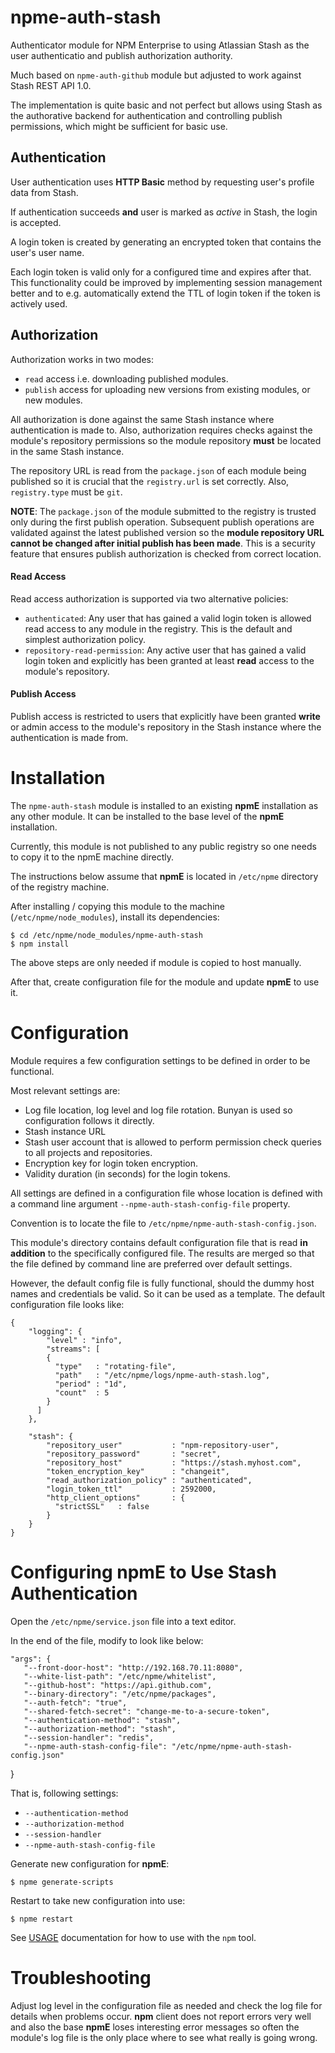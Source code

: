 # npme-auth-stash


Authenticator module for NPM Enterprise to using Atlassian Stash as the user authenticatio and
publish authorization authority.

Much based on `npme-auth-github` module but adjusted to work against Stash REST API 1.0.

The implementation is quite basic and not perfect but allows using Stash as the authorative backend for authentication and controlling publish permissions, which might be sufficient for basic use. 

## Authentication

User authentication uses **HTTP Basic** method by requesting user's profile data from Stash.

If authentication succeeds **and** user is marked as *active* in Stash, the login is accepted. 

A login token is created by generating an encrypted token that contains the user's user name.

Each login token is valid only for a configured time and expires after that. This functionality could be improved by implementing session management better and to e.g. automatically extend the TTL of login token if the token is actively used. 

## Authorization

Authorization works in two modes:

* `read` access i.e. downloading published modules.
* `publish` access for uploading new versions from existing modules, or new modules.


All authorization is done against the same Stash instance where authentication is made to. Also, authorization requires checks against the module's repository permissions so the module repository **must** be located in the same Stash instance. 

The repository URL is read from the `package.json` of each module being published so it is crucial that the `registry.url` is set correctly. Also, `registry.type` must be `git`.

**NOTE**: The `package.json` of the module submitted to the registry is trusted only during the first publish operation. Subsequent publish operations are validated against the latest published version so the **module repository URL cannot be changed after initial publish has been made**. This is a security  feature that ensures publish authorization is checked from correct location.


#### Read Access

Read access authorization is supported via two alternative policies:

* `authenticated`: Any user that has gained a valid login token is allowed read access to any module in the registry. This is the default and simplest authorization policy.
* `repository-read-permission`: Any active user that has gained a valid login token and explicitly has been granted at least **read** access to the module's repository.

#### Publish Access

Publish access is restricted to users that explicitly have been granted **write** or admin access to the module's repository in the Stash instance where the authentication is made from.

# Installation

The `npme-auth-stash` module is installed to an existing **npmE** installation as any other module. It can be installed to the base level of the **npmE** installation. 

Currently, this module is not published to any public registry so one needs to copy it to the npmE machine directly. 

The instructions below assume that **npmE** is located in `/etc/npme` directory of the registry machine.

After installing / copying this module to the machine (`/etc/npme/node_modules`), install its dependencies:

    $ cd /etc/npme/node_modules/npme-auth-stash
    $ npm install
    
The above steps are only needed if module is copied to host manually.

After that, create configuration file for the module and update **npmE** to use it.

# Configuration

Module requires a few configuration settings to be defined in order to be functional.

Most relevant settings are: 

* Log file location, log level and log file rotation. Bunyan is used so configuration follows it directly.
* Stash instance URL
* Stash user account that is allowed to perform permission check queries to all projects and repositories. 
* Encryption key for login token encryption.
* Validity duration (in seconds) for the login tokens.

All settings are defined in a configuration file whose location is defined with a command line argument `--npme-auth-stash-config-file` property. 

Convention is to locate the file to `/etc/npme/npme-auth-stash-config.json`.

This module's directory contains default configuration file that is read **in addition** to the specifically configured file. The results are merged so that the file defined by command line are preferred over default settings. 

However, the default config file is fully functional, should the dummy host names and credentials be valid. So it can be used as a template. The default configuration file looks like:


    {
        "logging": {
            "level" : "info",
            "streams": [
            {
              "type"   : "rotating-file",
              "path"   : "/etc/npme/logs/npme-auth-stash.log",
              "period" : "1d",
              "count"  : 5
            }
          ]
        },

        "stash": {
            "repository_user"           : "npm-repository-user",
            "repository_password"       : "secret",
            "repository_host"           : "https://stash.myhost.com",
            "token_encryption_key"      : "changeit",
            "read_authorization_policy" : "authenticated",
            "login_token_ttl"           : 2592000,
            "http_client_options"       : {
              "strictSSL"   : false
            }
        }
    }

# Configuring npmE to Use Stash Authentication

 Open the `/etc/npme/service.json` file into a text editor.
 
 In the end of the file, modify to look like below:
 
    "args": {
       "--front-door-host": "http://192.168.70.11:8080",
       "--white-list-path": "/etc/npme/whitelist",
       "--github-host": "https://api.github.com",
       "--binary-directory": "/etc/npme/packages",
       "--auth-fetch": "true",
       "--shared-fetch-secret": "change-me-to-a-secure-token",
       "--authentication-method": "stash",
       "--authorization-method": "stash",
       "--session-handler": "redis",
       "--npme-auth-stash-config-file": "/etc/npme/npme-auth-stash-config.json"
   }

That is, following settings: 

* `--authentication-method`
* `--authorization-method`
* `--session-handler`
* `--npme-auth-stash-config-file`

Generate new configuration for **npmE**:

    $ npme generate-scripts
 
Restart to take new configuration into use:

    $ npme restart

See [USAGE](./USAGE.md) documentation for how to use with the `npm` tool.

# Troubleshooting

Adjust log level in the configuration file as needed and check the log file for details when problems occur. **npm** client does not report errors very well and also the base **npmE** loses interesting error messages so often the module's log file is the only place where to see what really is going wrong.

